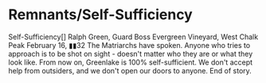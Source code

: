 # Remnants/Self-Sufficiency

Self-Sufficiency[]
Ralph Green, Guard Boss
Evergreen Vineyard, West Chalk Peak
February 16, ▮▮32
The Matriarchs have spoken. Anyone who tries to approach is to be shot on sight - doesn't matter who they are or what they look like. From now on, Greenlake is 100% self-sufficient. We don't accept help from outsiders, and we don't open our doors to anyone. End of story.

